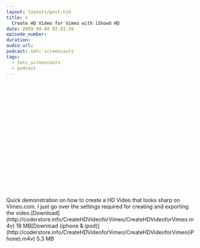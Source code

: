 ```yaml
---
layout: layouts/post.njk
title: >
  Create HD Video for Vimeo with iShowU HD
date: 2009-09-08 02:01:39
episode_number:
duration:
audio_url:
podcast: tmtc-screencasts
tags:
  - tmtc_screencasts
  - podcast
---
```


<object width="540" height="304"><param name="allowfullscreen" value="true">

<param name="allowscriptaccess" value="always">
<param name="movie" value="http://vimeo.com/moogaloop.swf?clip_id=6477683&amp;server=vimeo.com&amp;show_title=0&amp;show_byline=0&amp;show_portrait=0&amp;color=00ADEF&amp;fullscreen=1">
<embed src="http://vimeo.com/moogaloop.swf?clip_id=6477683&amp;server=vimeo.com&amp;show_title=0&amp;show_byline=0&amp;show_portrait=0&amp;color=00ADEF&amp;fullscreen=1" type="application/x-shockwave-flash" allowfullscreen="true" allowscriptaccess="always" width="540" height="304"></embed></object>Quick demonstration on how to create a HD Video that looks sharp on Vimeo.com. I just go over the settings required for creating and exporting the video.[Download](http://coderstore.info/CreateHDVideoforVimeo/CreateHDVideoforVimeo.m4v) 18 MB[Download (iphone & ipod)](http://coderstore.info/CreateHDVideoforVimeo/CreateHDVideoforVimeo(iPhone).m4v) 5.3 MB
